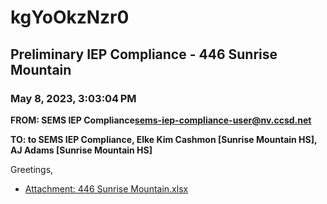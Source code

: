 # kgYoOkzNzr0
## Preliminary IEP Compliance - 446 Sunrise Mountain
### May 8, 2023, 3:03:04 PM
**FROM: SEMS IEP Compliance<sems-iep-compliance-user@nv.ccsd.net>**

**TO: to SEMS IEP Compliance, Elke Kim Cashmon [Sunrise Mountain HS], AJ Adams [Sunrise Mountain HS]**


Greetings, 





* [Attachment: 446 Sunrise Mountain.xlsx](kgYoOkzNzr0-attachment-1.xlsx)
